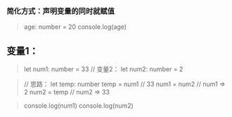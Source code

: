 ### 简化方式：声明变量的同时就赋值
> age: number = 20
>console.log(age)
## 变量1：
>let num1: number = 33
>// 变量2：
>let num2: number = 2

>// 思路：
>let temp: number
>temp = num1 // 33
>num1 = num2 // num1 => 2
>num2 = temp // num2 => 33

>console.log(num1)
>console.log(num2)